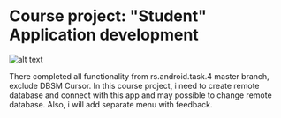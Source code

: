 # Course project: "Student" Application development 
![alt text](https://github.com/rolling-scopes-school/rs.android.task.4/blob/master/TaskDescritpion.svg)

There completed all functionality from rs.android.task.4 master branch, exclude DBSM Cursor. In this course project, i need to create remote database and connect with this app and may possible to change remote database. Also, i will add separate menu with feedback.
